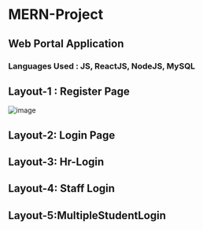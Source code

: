 # MERN-Project
## Web Portal Application 
### 
### Languages Used : JS, ReactJS, NodeJS, MySQL

## Layout-1 : Register Page
![image](https://github.com/Nishanth-somu/MERN-Project/assets/138356011/e3de64f3-1173-45e3-b724-eb320810a1ce)



## Layout-2: Login Page
## Layout-3: Hr-Login
## Layout-4: Staff Login
## Layout-5:MultipleStudentLogin

